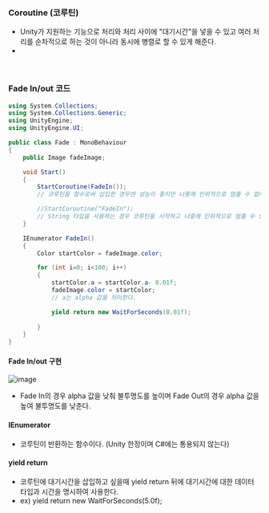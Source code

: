 ### Coroutine (코루틴)
- Unity가 지원하는 기능으로 처리와 처리 사이에 "대기시간"을 넣을 수 있고 여러 처리를 순차적으로 하는 것이 아니라 동시에 병렬로 할 수 있게 해준다.
- 

<br>

### Fade In/out 코드
```C#
using System.Collections;
using System.Collections.Generic;
using UnityEngine;
using UnityEngine.UI;

public class Fade : MonoBehaviour
{
    public Image fadeImage;

    void Start()
    {
        StartCoroutine(FadeIn());
        // 코루틴을 함수로써 삽입한 경우엔 성능이 좋지만 나중에 인위적으로 멈출 수 없다.

        //StartCoroutine("FadeIn");
        // String 타입을 사용하는 경우 코루틴을 시작하고 나중에 인위적으로 멈출 수 있다.
    }

    IEnumerator FadeIn()
    {
        Color startColor = fadeImage.color;

        for (int i=0; i<100; i++)
        {
            startColor.a = startColor.a- 0.01f;
            fadeImage.color = startColor;
            // a는 alpha 값을 의미한다.

            yield return new WaitForSeconds(0.01f);
            
        }
    }
}
```


#### Fade In/out 구현
![image](https://user-images.githubusercontent.com/79950504/179657798-a7397131-87e3-4a54-aa67-3b865c81de7c.png)
- Fade In의 경우 alpha 값을 낮춰 불투명도를 높이며 Fade Out의 경우 alpha 값을 높여 불투명도를 낮춘다.

#### IEnumerator
- 코루틴이 반환하는 함수이다. (Unity 한정이며 C#에는 통용되지 않는다)

#### yield return
- 코루틴에 대기시간을 삽입하고 싶을때 yield return 뒤에 대기시간에 대한 데이터 타입과 시간을 명시하여 사용한다.
- ex) yield return new WaitForSeconds(5.0f);

<br>


